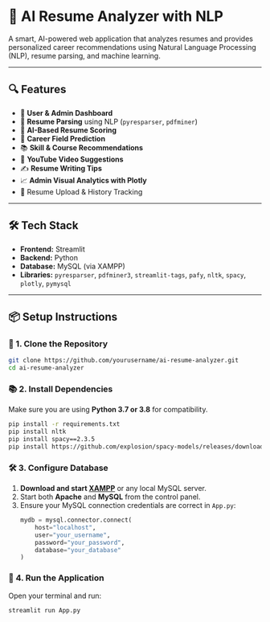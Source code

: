 # 💼 AI Resume Analyzer with NLP

A smart, AI-powered web application that analyzes resumes and provides personalized career recommendations using Natural Language Processing (NLP), resume parsing, and machine learning.


---

## 🔍 Features

- 👤 **User & Admin Dashboard**
- 📄 **Resume Parsing** using NLP (`pyresparser`, `pdfminer`)
- 🧠 **AI-Based Resume Scoring**
- 💼 **Career Field Prediction**
- 📚 **Skill & Course Recommendations**
- 🎥 **YouTube Video Suggestions**
- ✍️ **Resume Writing Tips**
- 📈 **Admin Visual Analytics with Plotly**
- 📁 Resume Upload & History Tracking

---

## 🛠️ Tech Stack

- **Frontend:** Streamlit  
- **Backend:** Python  
- **Database:** MySQL (via XAMPP)  
- **Libraries:** `pyresparser`, `pdfminer3`, `streamlit-tags`, `pafy`, `nltk`, `spacy`, `plotly`, `pymysql`

---

## 📦 Setup Instructions

### 🔧 1. Clone the Repository

```bash
git clone https://github.com/yourusername/ai-resume-analyzer.git
cd ai-resume-analyzer
```

### 📚 2. Install Dependencies

Make sure you are using **Python 3.7 or 3.8** for compatibility.

```bash
pip install -r requirements.txt
pip install nltk
pip install spacy==2.3.5
pip install https://github.com/explosion/spacy-models/releases/download/en_core_web_sm-2.3.1/en_core_web_sm-2.3.1.tar.gz
```

### 🛠️ 3. Configure Database

1. **Download and start [XAMPP](https://www.apachefriends.org/index.html)** or any local MySQL server.
2. Start both **Apache** and **MySQL** from the control panel.
3. Ensure your MySQL connection credentials are correct in `App.py`:
   ```python
   mydb = mysql.connector.connect(
       host="localhost",
       user="your_username",
       password="your_password",
       database="your_database"
   )
   ```

### 🚀 4. Run the Application

Open your terminal and run:

```bash
streamlit run App.py
```